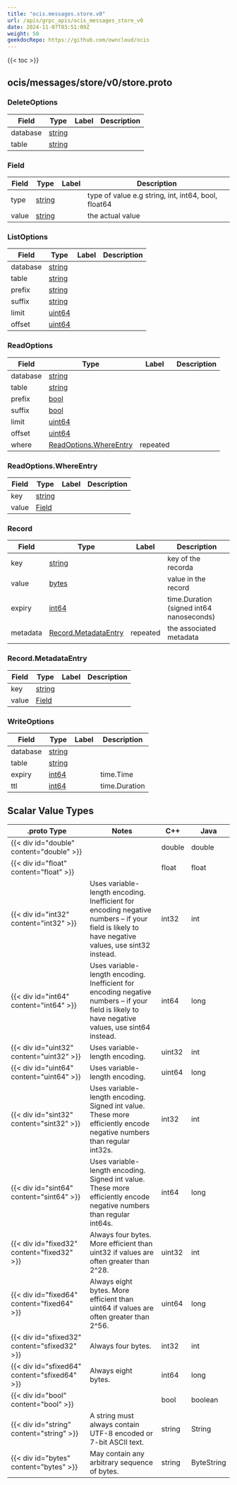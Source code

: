 ```yaml
---
title: "ocis.messages.store.v0"
url: /apis/grpc_apis/ocis_messages_store_v0
date: 2024-11-07T03:51:09Z
weight: 50
geekdocRepo: https://github.com/owncloud/ocis
---
```


{{< toc >}}



## ocis/messages/store/v0/store.proto

### DeleteOptions



| Field | Type | Label | Description |
| ----- | ---- | ----- | ----------- |
| database | [string](#string) |  |  |
| table | [string](#string) |  |  |

### Field



| Field | Type | Label | Description |
| ----- | ---- | ----- | ----------- |
| type | [string](#string) |  | type of value e.g string, int, int64, bool, float64 |
| value | [string](#string) |  | the actual value |

### ListOptions



| Field | Type | Label | Description |
| ----- | ---- | ----- | ----------- |
| database | [string](#string) |  |  |
| table | [string](#string) |  |  |
| prefix | [string](#string) |  |  |
| suffix | [string](#string) |  |  |
| limit | [uint64](#uint64) |  |  |
| offset | [uint64](#uint64) |  |  |

### ReadOptions



| Field | Type | Label | Description |
| ----- | ---- | ----- | ----------- |
| database | [string](#string) |  |  |
| table | [string](#string) |  |  |
| prefix | [bool](#bool) |  |  |
| suffix | [bool](#bool) |  |  |
| limit | [uint64](#uint64) |  |  |
| offset | [uint64](#uint64) |  |  |
| where | [ReadOptions.WhereEntry](#readoptionswhereentry) | repeated |  |

### ReadOptions.WhereEntry



| Field | Type | Label | Description |
| ----- | ---- | ----- | ----------- |
| key | [string](#string) |  |  |
| value | [Field](#field) |  |  |

### Record



| Field | Type | Label | Description |
| ----- | ---- | ----- | ----------- |
| key | [string](#string) |  | key of the recorda |
| value | [bytes](#bytes) |  | value in the record |
| expiry | [int64](#int64) |  | time.Duration (signed int64 nanoseconds) |
| metadata | [Record.MetadataEntry](#recordmetadataentry) | repeated | the associated metadata |

### Record.MetadataEntry



| Field | Type | Label | Description |
| ----- | ---- | ----- | ----------- |
| key | [string](#string) |  |  |
| value | [Field](#field) |  |  |

### WriteOptions



| Field | Type | Label | Description |
| ----- | ---- | ----- | ----------- |
| database | [string](#string) |  |  |
| table | [string](#string) |  |  |
| expiry | [int64](#int64) |  | time.Time |
| ttl | [int64](#int64) |  | time.Duration |


## Scalar Value Types

| .proto Type | Notes | C++ | Java |
| ----------- | ----- | --- | ---- |
| {{< div id="double" content="double" >}} |  | double | double |
| {{< div id="float" content="float" >}} |  | float | float |
| {{< div id="int32" content="int32" >}} | Uses variable-length encoding. Inefficient for encoding negative numbers – if your field is likely to have negative values, use sint32 instead. | int32 | int |
| {{< div id="int64" content="int64" >}} | Uses variable-length encoding. Inefficient for encoding negative numbers – if your field is likely to have negative values, use sint64 instead. | int64 | long |
| {{< div id="uint32" content="uint32" >}} | Uses variable-length encoding. | uint32 | int |
| {{< div id="uint64" content="uint64" >}} | Uses variable-length encoding. | uint64 | long |
| {{< div id="sint32" content="sint32" >}} | Uses variable-length encoding. Signed int value. These more efficiently encode negative numbers than regular int32s. | int32 | int |
| {{< div id="sint64" content="sint64" >}} | Uses variable-length encoding. Signed int value. These more efficiently encode negative numbers than regular int64s. | int64 | long |
| {{< div id="fixed32" content="fixed32" >}} | Always four bytes. More efficient than uint32 if values are often greater than 2^28. | uint32 | int |
| {{< div id="fixed64" content="fixed64" >}} | Always eight bytes. More efficient than uint64 if values are often greater than 2^56. | uint64 | long |
| {{< div id="sfixed32" content="sfixed32" >}} | Always four bytes. | int32 | int |
| {{< div id="sfixed64" content="sfixed64" >}} | Always eight bytes. | int64 | long |
| {{< div id="bool" content="bool" >}} |  | bool | boolean |
| {{< div id="string" content="string" >}} | A string must always contain UTF-8 encoded or 7-bit ASCII text. | string | String |
| {{< div id="bytes" content="bytes" >}} | May contain any arbitrary sequence of bytes. | string | ByteString |

